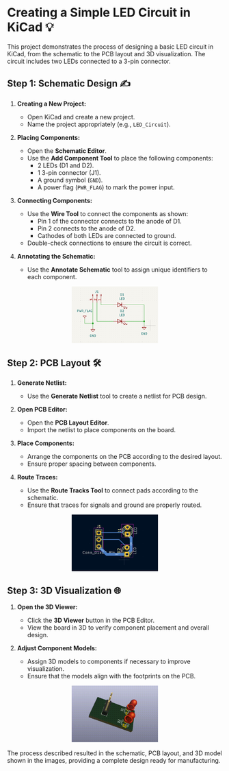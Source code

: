 # Creating a Simple LED Circuit in KiCad 💡

This project demonstrates the process of designing a basic LED circuit in KiCad, from the schematic to the PCB layout and 3D visualization. The circuit includes two LEDs connected to a 3-pin connector.

## Step 1: Schematic Design ✍️
1. **Creating a New Project:**
   - Open KiCad and create a new project.
   - Name the project appropriately (e.g., `LED_Circuit`).

2. **Placing Components:**
   - Open the **Schematic Editor**.
   - Use the **Add Component Tool** to place the following components:
     - 2 LEDs (D1 and D2).
     - 1 3-pin connector (J1).
     - A ground symbol (`GND`).
     - A power flag (`PWR_FLAG`) to mark the power input.

3. **Connecting Components:**
   - Use the **Wire Tool** to connect the components as shown:
     - Pin 1 of the connector connects to the anode of D1.
     - Pin 2 connects to the anode of D2.
     - Cathodes of both LEDs are connected to ground.
   - Double-check connections to ensure the circuit is correct.

4. **Annotating the Schematic:**
   - Use the **Annotate Schematic** tool to assign unique identifiers to each component.

<div align="center">
    <img class="logo" src="../media/kicad/kc-schematics.png" alt="image" width="40%">
</div>

## Step 2: PCB Layout 🛠️
1. **Generate Netlist:**
   - Use the **Generate Netlist** tool to create a netlist for PCB design.

2. **Open PCB Editor:**
   - Open the **PCB Layout Editor**.
   - Import the netlist to place components on the board.

3. **Place Components:**
   - Arrange the components on the PCB according to the desired layout.
   - Ensure proper spacing between components.

4. **Route Traces:**
   - Use the **Route Tracks Tool** to connect pads according to the schematic.
   - Ensure that traces for signals and ground are properly routed.

<div align="center">
    <img class="logo" src="../media/kicad/kc-pcb.png" alt="image" width="40%">
</div>

## Step 3: 3D Visualization 🌐
1. **Open the 3D Viewer:**
   - Click the **3D Viewer** button in the PCB Editor.
   - View the board in 3D to verify component placement and overall design.

2. **Adjust Component Models:**
   - Assign 3D models to components if necessary to improve visualization.
   - Ensure that the models align with the footprints on the PCB.

<div align="center">
    <img class="logo" src="../media/kicad/kc-3d.gif" alt="image" width="40%">
</div>

The process described resulted in the schematic, PCB layout, and 3D model shown in the images, providing a complete design ready for manufacturing.

